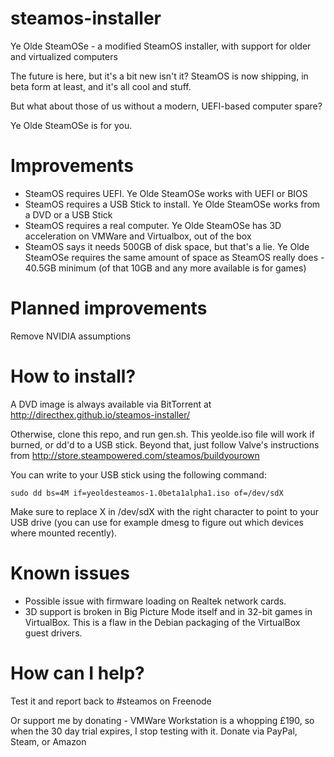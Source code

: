 steamos-installer
=================

Ye Olde SteamOSe - a modified SteamOS installer, with support for older and virtualized computers

The future is here, but it's a bit new isn't it?
SteamOS is now shipping, in beta form at least, and it's all cool and stuff.

But what about those of us without a modern, UEFI-based computer spare?

Ye Olde SteamOSe is for you.

Improvements
============
* SteamOS requires UEFI. Ye Olde SteamOSe works with UEFI or BIOS
* SteamOS requires a USB Stick to install. Ye Olde SteamOSe works from a DVD or a USB Stick
* SteamOS requires a real computer. Ye Olde SteamOSe has 3D acceleration on VMWare and Virtualbox, out of the box
* SteamOS says it needs 500GB of disk space, but that's a lie. Ye Olde SteamOSe requires the same amount of space as SteamOS really does - 40.5GB minimum (of that 10GB and any more available is for games)

Planned improvements
====================
Remove NVIDIA assumptions

How to install?
===============
A DVD image is always available via BitTorrent at http://directhex.github.io/steamos-installer/

Otherwise, clone this repo, and run gen.sh. This yeolde.iso file will work if burned, or dd'd to a USB stick. Beyond that, just follow Valve's instructions from http://store.steampowered.com/steamos/buildyourown

You can write to your USB stick using the following command:

```
sudo dd bs=4M if=yeoldesteamos-1.0beta1alpha1.iso of=/dev/sdX
```

Make sure to replace X in /dev/sdX with the right character to point to your USB drive (you can use for example dmesg to figure out which devices where mounted recently).

Known issues
============
* Possible issue with firmware loading on Realtek network cards.
* 3D support is broken in Big Picture Mode itself and in 32-bit games in VirtualBox. This is a flaw in the Debian packaging of the VirtualBox guest drivers.

How can I help?
===============
Test it and report back to #steamos on Freenode

Or support me by donating - VMWare Workstation is a whopping £190, so when the 30 day trial expires, I stop testing with it. Donate via PayPal, Steam, or Amazon
